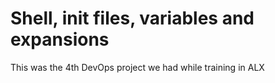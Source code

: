 # Shell, init files, variables and expansions
This was the 4th DevOps project we had while training in ALX
